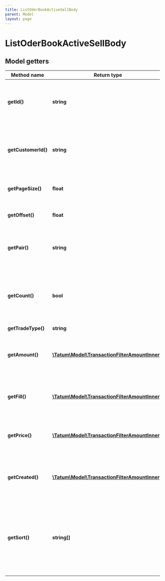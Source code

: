 ```yaml
---
title: ListOderBookActiveSellBody
parent: Model
layout: page
---
```


# ListOderBookActiveSellBody

## Model getters

Method name | Return type | Description | Notes
------------ | ------------- | ------------- | -------------
**getId()** | **string** | Account ID. If present, list current active sell trades for that account. | ex.: `5e68c66581f2ee32bc354087` [optional]
**getCustomerId()** | **string** | Customer ID. If present, list current active buy trades for that customer. | ex.: `5e68c66581f2ee32bc354087` [optional]
**getPageSize()** | **float** | Max number of items per page is 50. | ex.: `10`
**getOffset()** | **float** | Offset to obtain next page of the data. | ex.: `0` [optional]
**getPair()** | **string** | Trade pair. If present, list current active sell trades for that pair. | ex.: `BTC/EUR` [optional]
**getCount()** | **bool** | Get the total trade pair count based on the filter. Either count or pageSize is accepted. | ex.: `true` [optional]
**getTradeType()** | **string** | Trade type. | ex.: `SELL` [optional]
**getAmount()** | [**\Tatum\Model\TransactionFilterAmountInner[]**](../TransactionFilterAmountInner) | Amount of the trade. AND is used between filter options. | ex.: `null` [optional]
**getFill()** | [**\Tatum\Model\TransactionFilterAmountInner[]**](../TransactionFilterAmountInner) | Fill of the trade. AND is used between filter options. | ex.: `null` [optional]
**getPrice()** | [**\Tatum\Model\TransactionFilterAmountInner[]**](../TransactionFilterAmountInner) | Price of the trade. AND is used between filter options. | ex.: `null` [optional]
**getCreated()** | [**\Tatum\Model\TransactionFilterAmountInner[]**](../TransactionFilterAmountInner) | Created date of the trade. AND is used between filter options. | ex.: `null` [optional]
**getSort()** | **string[]** | Sorts the result by selected property. The priority of the items is determined by order of the sort properties in array. | ex.: `null` [optional]

